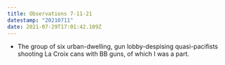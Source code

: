 ```yaml
---
title: Observations 7-11-21
datestamp: "20210711"
date: 2021-07-29T17:01:42.109Z
---
```

- The group of six urban-dwelling, gun lobby-despising quasi-pacifists shooting La Croix cans with BB guns, of which I was a part.